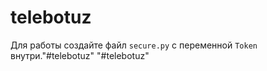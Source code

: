 # telebotuz

Для работы создайте файл `secure.py` с переменной `Token` внутри."#telebotuz" 
"#telebotuz" 
